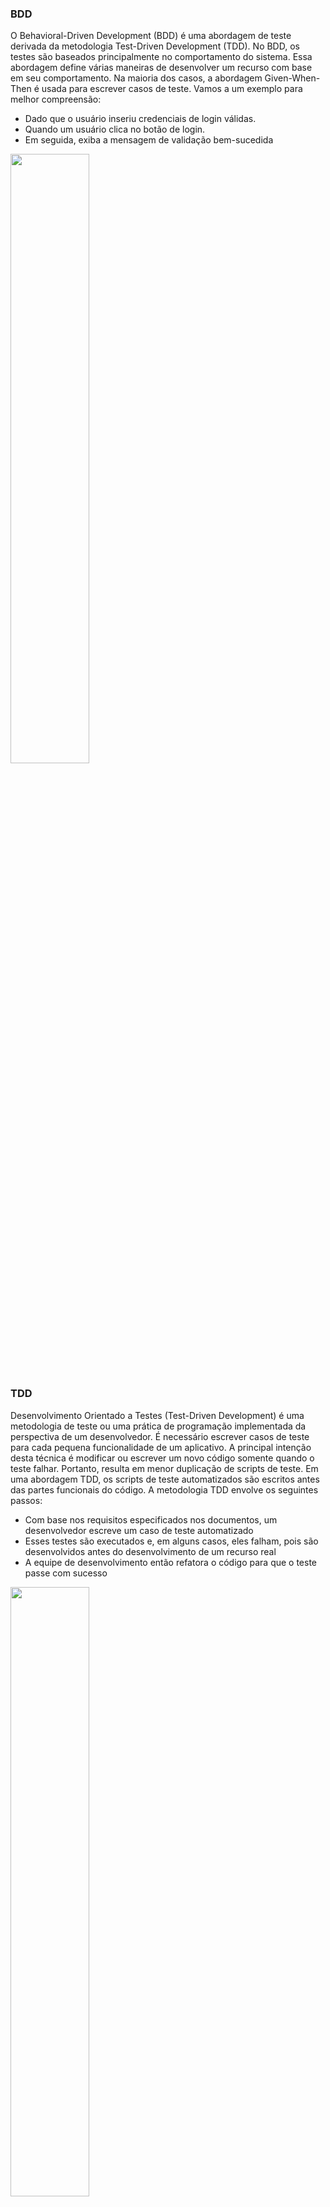 ### BDD

O Behavioral-Driven Development (BDD) é uma abordagem de teste derivada da metodologia Test-Driven Development (TDD). No BDD, os testes são baseados principalmente no comportamento do sistema. Essa abordagem define várias maneiras de desenvolver um recurso com base em seu comportamento. Na maioria dos casos, a abordagem Given-When-Then é usada para escrever casos de teste. Vamos a um exemplo para melhor compreensão:

- Dado que o usuário inseriu credenciais de login válidas.
- Quando um usuário clica no botão de login.
- Em seguida, exiba a mensagem de validação bem-sucedida

<img src="https://3fxtqy18kygf3on3bu39kh93-wpengine.netdna-ssl.com/wp-content/uploads/2019/10/Screenshot-2019-09-27-at-1.51.16-PM.png" width="50%">


### TDD

Desenvolvimento Orientado a Testes (Test-Driven Development) é uma metodologia de teste ou uma prática de programação implementada da perspectiva de um desenvolvedor. É necessário escrever casos de teste para cada pequena funcionalidade de um aplicativo. A principal intenção desta técnica é modificar ou escrever um novo código somente quando o teste falhar. Portanto, resulta em menor duplicação de scripts de teste. Em uma abordagem TDD, os scripts de teste automatizados são escritos antes das partes funcionais do código. A metodologia TDD envolve os seguintes passos:

- Com base nos requisitos especificados nos documentos, um desenvolvedor escreve um caso de teste automatizado
- Esses testes são executados e, em alguns casos, eles falham, pois são desenvolvidos antes do desenvolvimento de um recurso real
- A equipe de desenvolvimento então refatora o código para que o teste passe com sucesso

<img src="https://dkrn4sk0rn31v.cloudfront.net/2019/11/04105020/img-tdd.png" width="50%">

### ATDD

Na técnica de Desenvolvimento Orientado a Testes de Aceitação (ATDD), um único teste de aceitação é escrito a partir da perspectiva do usuário. Ele se concentra principalmente em satisfazer o comportamento funcional do sistema. Essa técnica tenta responder à pergunta – O código está funcionando conforme o esperado?

Nota: O Desenvolvimento Orientado a Testes de Aceitação é muito semelhante ao Desenvolvimento Orientado a Comportamento. No entanto, uma diferença fundamental entre eles é: o BDD se concentra mais no comportamento do recurso, enquanto o ATDD se concentra na captura dos requisitos precisos.

- Analisar e discutir os cenários do mundo real.
- Decidir os critérios de aceitação para esses cenários de teste.
- Automatizando os casos de teste de aceitação.
- Focando no desenvolvimento desses casos de requisitos

